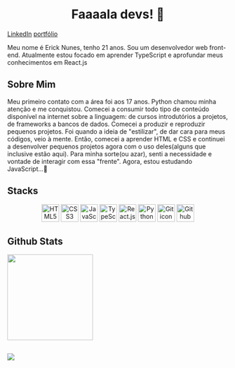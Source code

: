 <h1 align="center">Faaaala devs! 👋</h1>

[LinkedIn](https://www.linkedin.com/in/erick-nunes-3a1274287/) [portfólio](https://portfolio-sigma-seven-57.vercel.app)

Meu nome é Erick Nunes, tenho 21 anos. Sou um desenvolvedor web front-end.
Atualmente estou focado em aprender TypeScript e aprofundar meus conhecimentos em React.js

<h2>Sobre Mim</h2>
    Meu primeiro contato com a área foi aos 17 anos. Python chamou minha atenção e me conquistou. Comecei a consumir todo tipo de conteúdo disponível na internet sobre a linguagem: de cursos introdutórios a projetos, de frameworks a bancos de dados. Comecei a produzir e reproduzir pequenos projetos. Foi quando a ideia de "estilizar", de dar cara para meus códigos, veio à mente. Então, comecei a aprender HTML e CSS e continuei a desenvolver pequenos projetos agora com o uso deles(alguns que inclusive estão aqui). Para minha sorte(ou azar), senti a necessidade e vontade de interagir com essa "frente". Agora, estou estudando JavaScript...🤡

<h2>Stacks</h2>
    <p align="center">
        <img src="https://cdn.jsdelivr.net/gh/devicons/devicon/icons/html5/html5-original.svg" alt="HTML5 icon" width="40" height="40"/>
        <img src="https://cdn.jsdelivr.net/gh/devicons/devicon/icons/css3/css3-original.svg" alt="CSS3 icon" width="40" height="40"/>
        <img src="https://cdn.jsdelivr.net/gh/devicons/devicon/icons/javascript/javascript-original.svg" alt="JavaScript icon" width="40" height="40"/>
        <img src="https://cdn.jsdelivr.net/gh/devicons/devicon/icons/typescript/typescript-original.svg" alt="TypeScript icon" width="40" height="40"/>
        <img src="https://cdn.jsdelivr.net/gh/devicons/devicon/icons/react/react-original.svg" alt="React.js icon" width="40" height="40"/>
        <img src="https://cdn.jsdelivr.net/gh/devicons/devicon/icons/python/python-original.svg" alt="Python icon" width="40" height="40"/>
        <img src="https://cdn.jsdelivr.net/gh/devicons/devicon/icons/git/git-original.svg" alt="Git icon" width="40" height="40"/>
        <picture>
            <source media="(prefers-color-scheme: dark)" srcset="https://deviconapi.vercel.app/github?color=ffffff&size=40"/>
            <img src="https://deviconapi.vercel.app/github?color=000000&size=40" alt="Github icon" width="40" height="40"/>
        </picture>
    </p>

<h2>Github Stats</h2>
    <p> 
        <img src="https://github-readme-stats.vercel.app/api?username=rick-oss&show_icons=true&theme=radical" height=195 /> 
    </p>

<h2></h2>

<img src="https://github-readme-stats.vercel.app/api/top-langs/?username=rick-oss&theme=radical" />
